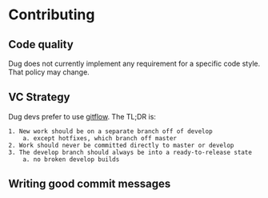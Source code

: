 # Contributing

## Code quality

Dug does not currently implement any requirement for a specific code style. 
That policy may change. 

## VC Strategy

Dug devs prefer to use [gitflow](https://nvie.com/posts/a-successful-git-branching-model/). 
The TL;DR is:

    1. New work should be on a separate branch off of develop
        a. except hotfixes, which branch off master
    2. Work should never be committed directly to master or develop
    3. The develop branch should always be into a ready-to-release state
        a. no broken develop builds

## Writing good commit messages
